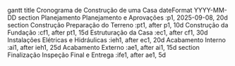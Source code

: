 gantt
    title Cronograma de Construção de uma Casa
    dateFormat YYYY-MM-DD
    section Planejamento
    Planejamento e Aprovações       :p1, 2025-09-08, 20d
    section Construção
    Preparação do Terreno           :pt1, after p1, 10d
    Construção da Fundação          :cf1, after pt1, 15d
    Estruturação da Casa            :ec1, after cf1, 30d
    Instalações Elétricas e Hidráulicas  :ieh1, after ec1, 20d
    Acabamento Interno              :ai1, after ieh1, 25d
    Acabamento Externo              :ae1, after ai1, 15d
    section Finalização
    Inspeção Final e Entrega        :ife1, after ae1, 5d
